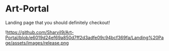 # Art-Portal
Landing page that you should definitely checkout!

!https://github.com/Sharvil9/Art-Portal/blob/e6019d24ef69a850d7ff2d3adfe09c94bcf369fa/Landing%20Page/assets/images/release.png
